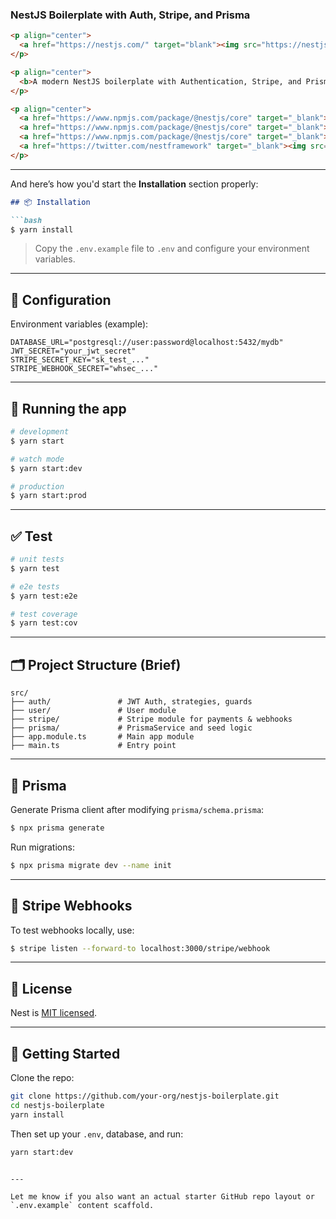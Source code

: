 ### **NestJS Boilerplate with Auth, Stripe, and Prisma**

```markdown
<p align="center">
  <a href="https://nestjs.com/" target="blank"><img src="https://nestjs.com/img/logo-small.svg" width="200" alt="Nest Logo" /></a>
</p>

<p align="center">
  <b>A modern NestJS boilerplate with Authentication, Stripe, and Prisma ORM</b>
</p>

<p align="center">
  <a href="https://www.npmjs.com/package/@nestjs/core" target="_blank"><img src="https://img.shields.io/npm/v/@nestjs/core.svg" alt="NPM Version" /></a>
  <a href="https://www.npmjs.com/package/@nestjs/core" target="_blank"><img src="https://img.shields.io/npm/l/@nestjs/core.svg" alt="License" /></a>
  <a href="https://www.npmjs.com/package/@nestjs/core" target="_blank"><img src="https://img.shields.io/npm/dm/@nestjs/core.svg" alt="Downloads" /></a>
  <a href="https://twitter.com/nestframework" target="_blank"><img src="https://img.shields.io/twitter/follow/nestframework.svg?style=social&label=Follow" /></a>
</p>
```

---

And here’s how you'd start the **Installation** section properly:

````markdown
## 📦 Installation

```bash
$ yarn install
````

> Copy the `.env.example` file to `.env` and configure your environment variables.

---

## 🔧 Configuration

Environment variables (example):

```env
DATABASE_URL="postgresql://user:password@localhost:5432/mydb"
JWT_SECRET="your_jwt_secret"
STRIPE_SECRET_KEY="sk_test_..."
STRIPE_WEBHOOK_SECRET="whsec_..."
```

---

## 🏃 Running the app

```bash
# development
$ yarn start

# watch mode
$ yarn start:dev

# production
$ yarn start:prod
```

---

## ✅ Test

```bash
# unit tests
$ yarn test

# e2e tests
$ yarn test:e2e

# test coverage
$ yarn test:cov
```

---

## 🗂 Project Structure (Brief)

```
src/
├── auth/               # JWT Auth, strategies, guards
├── user/               # User module
├── stripe/             # Stripe module for payments & webhooks
├── prisma/             # PrismaService and seed logic
├── app.module.ts       # Main app module
├── main.ts             # Entry point
```

---

## 🧱 Prisma

Generate Prisma client after modifying `prisma/schema.prisma`:

```bash
$ npx prisma generate
```

Run migrations:

```bash
$ npx prisma migrate dev --name init
```

---

## 🧾 Stripe Webhooks

To test webhooks locally, use:

```bash
$ stripe listen --forward-to localhost:3000/stripe/webhook
```

---

## 📄 License

Nest is [MIT licensed](LICENSE).

---

## 🏁 Getting Started

Clone the repo:

```bash
git clone https://github.com/your-org/nestjs-boilerplate.git
cd nestjs-boilerplate
yarn install
```

Then set up your `.env`, database, and run:

```bash
yarn start:dev
```

```

---

Let me know if you also want an actual starter GitHub repo layout or `.env.example` content scaffold.
```
